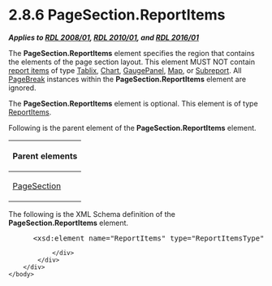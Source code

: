 <html dir="LTR" xmlns:mshelp="http://msdn.microsoft.com/mshelp" xmlns:ddue="http://ddue.schemas.microsoft.com/authoring/2003/5" xmlns:xlink="http://www.w3.org/1999/xlink" xmlns:tool="http://www.microsoft.com/tooltip">
    <head>
        <meta http-equiv="Content-Type" content="text/html; CHARSET=utf-8"></meta>
        <meta name="save" content="history"></meta>
        <title>2.8.6 PageSection.ReportItems</title>
        <xml>
            <mshelp:toctitle title="2.8.6 PageSection.ReportItems"></mshelp:toctitle>
            <mshelp:rltitle title="[MS-RDL]: PageSection.ReportItems"></mshelp:rltitle>
            <mshelp:keyword index="A" term="032fb6a4-10a1-4f65-ba33-86c95836e492"></mshelp:keyword>
            <mshelp:attr name="DCSext.ContentType" value="open specification"></mshelp:attr>
            <mshelp:attr name="AssetID" value="032fb6a4-10a1-4f65-ba33-86c95836e492"></mshelp:attr>
            <mshelp:attr name="TopicType" value="kbRef"></mshelp:attr>
            <mshelp:attr name="DCSext.Title" value="[MS-RDL]: PageSection.ReportItems" />
        </xml>
    </head>
    <body>
        <div id="header">
            <h1 class="heading">2.8.6 PageSection.ReportItems</h1>
        </div>
        <div id="mainSection">
            <div id="mainBody">
                <div id="allHistory" class="saveHistory"></div>
                <div id="sectionSection0" class="section" name="collapseableSection">
                    

<p><b><i>Applies to </i></b><a href="1e855f94-4617-47e4-b89e-0856c6cb420f.md"><b><i>RDL 2008/01</i></b></a><b><i>,
</i></b><a href="3428e690-a348-4ec7-8a6a-8efb42d2cdee.md"><b><i>RDL 2010/01</i></b></a><b><i>,
and </i></b><a href="52ce3983-2bfc-4e72-9359-42aaf5fe4509.md"><b><i>RDL 2016/01</i></b></a></p>

<p>The <b>PageSection.ReportItems</b> element specifies the
region that contains the elements of the page section layout. This element MUST
NOT contain <a href="b2482b3f-74ab-4ca8-a9e5-c07955011743.md#gt_c6f8e999-fca9-4e79-96e7-fb4c2c43d601">report items</a>
of type <a href="e42fb86e-799a-4202-8845-ac38831efccb.md">Tablix</a>, <a href="b0ab5524-7eb2-47a7-a4d3-230f5c8c5526.md">Chart</a>, <a href="f01744d3-79fa-4f30-94bf-a1ffa6bde2ac.md">GaugePanel</a>, <a href="fd166dd8-6772-4507-b3f6-50a2b7cfd6ac.md">Map</a>, or <a href="04d4d6d6-e103-48fc-b4f7-bf5b4a7e56e5.md">Subreport</a>. All <a href="1d92eb7b-d946-4802-bb7b-30ea559bb8a2.md">PageBreak</a> instances within
the <b>PageSection.ReportItems</b> element are ignored.</p>

<p>The <b>PageSection.ReportItems</b> element is optional. This
element is of type <a href="c5fef915-e842-43b4-91f9-56af4eb15be0.md">ReportItems</a>.</p>

<p>Following is the parent element of the <b>PageSection.ReportItems</b>
element.</p>

<table>
 <thead>
  <tr>
   <th>
   <p>Parent elements</p>
   </th>
  </tr>
 </thead>
 <tr>
  <td>
  <p><a href="afff0921-7d95-4216-8f28-635c67d539d8.md">PageSection</a></p>
  </td>
 </tr>
</table>

<p>The following is the XML Schema definition of the <b>PageSection.ReportItems</b>
element.</p>

<dl>
<dd>
<div><pre> &lt;xsd:element name=&quot;ReportItems&quot; type=&quot;ReportItemsType&quot; minOccurs=&quot;0&quot; /&gt;
</pre></div>
</dd></dl>


                </div>
            </div>
        </div>
    </body>
</html>